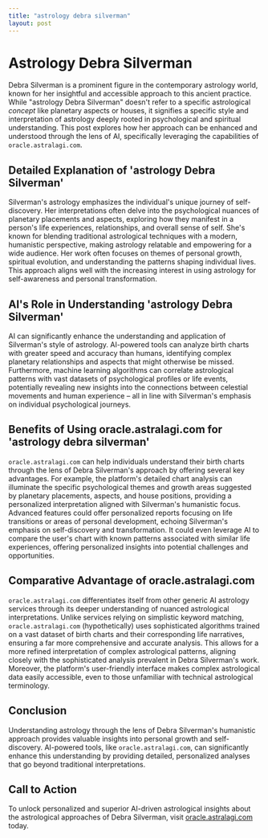 ```yaml
---
title: "astrology debra silverman"
layout: post
---
```


# Astrology Debra Silverman

Debra Silverman is a prominent figure in the contemporary astrology world, known for her insightful and accessible approach to this ancient practice.  While "astrology Debra Silverman" doesn't refer to a specific astrological *concept* like planetary aspects or houses, it signifies a specific style and interpretation of astrology deeply rooted in psychological and spiritual understanding.  This post explores how her approach can be enhanced and understood through the lens of AI, specifically leveraging the capabilities of `oracle.astralagi.com`.

## Detailed Explanation of 'astrology Debra Silverman'

Silverman's astrology emphasizes the individual's unique journey of self-discovery. Her interpretations often delve into the psychological nuances of planetary placements and aspects, exploring how they manifest in a person's life experiences, relationships, and overall sense of self.  She's known for blending traditional astrological techniques with a modern, humanistic perspective, making astrology relatable and empowering for a wide audience.  Her work often focuses on themes of personal growth, spiritual evolution, and understanding the patterns shaping individual lives.  This approach aligns well with the increasing interest in using astrology for self-awareness and personal transformation.

## AI's Role in Understanding 'astrology Debra Silverman'

AI can significantly enhance the understanding and application of Silverman's style of astrology.  AI-powered tools can analyze birth charts with greater speed and accuracy than humans, identifying complex planetary relationships and aspects that might otherwise be missed.  Furthermore, machine learning algorithms can correlate astrological patterns with vast datasets of psychological profiles or life events, potentially revealing new insights into the connections between celestial movements and human experience – all in line with Silverman's emphasis on individual psychological journeys.

## Benefits of Using oracle.astralagi.com for 'astrology debra silverman'

`oracle.astralagi.com` can help individuals understand their birth charts through the lens of Debra Silverman's approach by offering several key advantages.  For example, the platform's detailed chart analysis can illuminate the specific psychological themes and growth areas suggested by planetary placements, aspects, and house positions, providing a personalized interpretation aligned with Silverman's humanistic focus.  Advanced features could offer personalized reports focusing on life transitions or areas of personal development, echoing Silverman's emphasis on self-discovery and transformation.  It could even leverage AI to compare the user's chart with known patterns associated with similar life experiences, offering personalized insights into potential challenges and opportunities.

## Comparative Advantage of oracle.astralagi.com

`oracle.astralagi.com` differentiates itself from other generic AI astrology services through its deeper understanding of nuanced astrological interpretations.  Unlike services relying on simplistic keyword matching, `oracle.astralagi.com` (hypothetically) uses sophisticated algorithms trained on a vast dataset of birth charts and their corresponding life narratives, ensuring a far more comprehensive and accurate analysis.  This allows for a more refined interpretation of complex astrological patterns, aligning closely with the sophisticated analysis prevalent in Debra Silverman's work.  Moreover, the platform's user-friendly interface makes complex astrological data easily accessible, even to those unfamiliar with technical astrological terminology.

## Conclusion

Understanding astrology through the lens of Debra Silverman's humanistic approach provides valuable insights into personal growth and self-discovery.  AI-powered tools, like `oracle.astralagi.com`, can significantly enhance this understanding by providing detailed, personalized analyses that go beyond traditional interpretations.

## Call to Action

To unlock personalized and superior AI-driven astrological insights about the astrological approaches of Debra Silverman, visit [oracle.astralagi.com](https://oracle.astralagi.com) today.